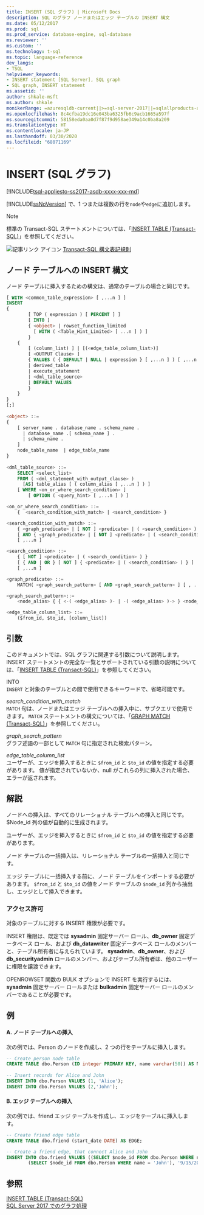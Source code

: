 ```yaml
---
title: INSERT (SQL グラフ) | Microsoft Docs
description: SQL のグラフ ノードまたはエッジ テーブルの INSERT 構文
ms.date: 05/12/2017
ms.prod: sql
ms.prod_service: database-engine, sql-database
ms.reviewer: ''
ms.custom: ''
ms.technology: t-sql
ms.topic: language-reference
dev_langs:
- TSQL
helpviewer_keywords:
- INSERT statement [SQL Server], SQL graph
- SQL graph, INSERT statement
ms.assetid: ''
author: shkale-msft
ms.author: shkale
monikerRange: =azuresqldb-current||>=sql-server-2017||=sqlallproducts-allversions||>=sql-server-linux-2017||=azuresqldb-mi-current
ms.openlocfilehash: 8c4cfba19dc16e043ba6325fb6c9acb1665a597f
ms.sourcegitcommit: 58158eda0aa0d7f87f9d958ae349a14c0ba8a209
ms.translationtype: HT
ms.contentlocale: ja-JP
ms.lasthandoff: 03/30/2020
ms.locfileid: "68071169"
---
```

# <a name="insert-sql-graph"></a>INSERT (SQL グラフ)
[!INCLUDE[tsql-appliesto-ss2017-asdb-xxxx-xxx-md](../../includes/tsql-appliesto-ss2017-asdb-xxxx-xxx-md.md)]

[!INCLUDE[ssNoVersion](../../includes/ssnoversion-md.md)] で、1 つまたは複数の行を`node`や`edge`に追加します。 

> [!NOTE]   
>  標準の Transact-SQL ステートメントについては、「[INSERT TABLE (Transact-SQL)](../../t-sql/statements/insert-transact-sql.md)」を参照してください。
  
![記事リンク アイコン](../../database-engine/configure-windows/media/topic-link.gif "記事リンク アイコン") [Transact-SQL 構文表記規則](../../t-sql/language-elements/transact-sql-syntax-conventions-transact-sql.md)  
  
## <a name="insert-into-node-table-syntax"></a>ノード テーブルへの INSERT 構文 
ノード テーブルに挿入するための構文は、通常のテーブルの場合と同じです。 

```sql
[ WITH <common_table_expression> [ ,...n ] ]  
INSERT   
{  
        [ TOP ( expression ) [ PERCENT ] ]   
        [ INTO ]   
        { <object> | rowset_function_limited   
          [ WITH ( <Table_Hint_Limited> [ ...n ] ) ]  
        }  
    {  
        [ (column_list) ] | [(<edge_table_column_list>)]  
        [ <OUTPUT Clause> ]  
        { VALUES ( { DEFAULT | NULL | expression } [ ,...n ] ) [ ,...n     ]   
        | derived_table   
        | execute_statement  
        | <dml_table_source>  
        | DEFAULT VALUES   
        }  
    }  
}  
[;]  
  
<object> ::=  
{   
    [ server_name . database_name . schema_name .   
      | database_name .[ schema_name ] .   
      | schema_name .   
    ]  
    node_table_name  | edge_table_name
}  
  
<dml_table_source> ::=  
    SELECT <select_list>  
    FROM ( <dml_statement_with_output_clause> )   
      [AS] table_alias [ ( column_alias [ ,...n ] ) ]  
    [ WHERE <on_or_where_search_condition> ]  
        [ OPTION ( <query_hint> [ ,...n ] ) ]  

<on_or_where_search_condition> ::=
    {  <search_condition_with_match> | <search_condition> }

<search_condition_with_match> ::=
    { <graph_predicate> | [ NOT ] <predicate> | ( <search_condition> ) }
    [ AND { <graph_predicate> | [ NOT ] <predicate> | ( <search_condition> ) } ]
    [ ,...n ]

<search_condition> ::=
    { [ NOT ] <predicate> | ( <search_condition> ) }
    [ { AND | OR } [ NOT ] { <predicate> | ( <search_condition> ) } ]
    [ ,...n ]

<graph_predicate> ::=
    MATCH( <graph_search_pattern> [ AND <graph_search_pattern> ] [ , ...n] )

<graph_search_pattern>::=
    <node_alias> { { <-( <edge_alias> )- | -( <edge_alias> )-> } <node_alias> }

<edge_table_column_list> ::=
    ($from_id, $to_id, [column_list])

```  
  
 
## <a name="arguments"></a>引数  
このドキュメントでは、SQL グラフに関連する引数について説明します。 INSERT ステートメントの完全な一覧とサポートされている引数の説明については、「[INSERT TABLE (Transact-SQL)](../../t-sql/statements/insert-transact-sql.md)」を参照してください。

INTO  
`INSERT` と対象のテーブルとの間で使用できるキーワードで、省略可能です。  
  
*search_condition_with_match*   
`MATCH` 句は、ノードまたはエッジ テーブルへの挿入中に、サブクエリで使用できます。 `MATCH` ステートメントの構文については、「[GRAPH MATCH (Transact-SQL)](../../t-sql/queries/match-sql-graph.md)」を参照してください。

*graph_search_pattern*   
グラフ述語の一部として `MATCH` 句に指定された検索パターン。

*edge_table_column_list*   
ユーザーが、エッジを挿入するときに `$from_id` と `$to_id` の値を指定する必要があります。 値が指定されていないか、null がこれらの列に挿入された場合、エラーが返されます。 
  

## <a name="remarks"></a>解説  
ノードへの挿入は、すべてのリレーショナル テーブルへの挿入と同じです。 $Node_id 列の値が自動的に生成されます。

ユーザーが、エッジを挿入するときに `$from_id` と `$to_id` の値を指定する必要があります。   

ノード テーブルの一括挿入は、リレーショナル テーブルの一括挿入と同じです。

エッジ テーブルに一括挿入する前に、ノード テーブルをインポートする必要があります。 `$from_id` と `$to_id` の値をノード テーブルの `$node_id` 列から抽出し、エッジとして挿入できます。 

  
### <a name="permissions"></a>アクセス許可  
対象のテーブルに対する INSERT 権限が必要です。  
  
INSERT 権限は、既定では **sysadmin** 固定サーバー ロール、**db_owner** 固定データベース ロール、および **db_datawriter** 固定データベース ロールのメンバーと、テーブル所有者に与えられています。 **sysadmin**、**db_owner**、および **db_securityadmin** ロールのメンバー、およびテーブル所有者は、他のユーザーに権限を譲渡できます。  
  
OPENROWSET 関数の BULK オプションで INSERT を実行するには、**sysadmin** 固定サーバー ロールまたは **bulkadmin** 固定サーバー ロールのメンバーであることが必要です。  
  

## <a name="examples"></a>例  
  
#### <a name="a--insert-into-node-table"></a>A.  ノード テーブルへの挿入  
次の例では、Person のノードを作成し、2 つの行をテーブルに挿入します。

```sql
-- Create person node table
CREATE TABLE dbo.Person (ID integer PRIMARY KEY, name varchar(50)) AS NODE;
 
-- Insert records for Alice and John
INSERT INTO dbo.Person VALUES (1, 'Alice');
INSERT INTO dbo.Person VALUES (2,'John');
```
  
#### <a name="b--insert-into-edge-table"></a>B.  エッジ テーブルへの挿入  
次の例では、friend エッジ テーブルを作成し、エッジをテーブルに挿入します。

```sql
-- Create friend edge table
CREATE TABLE dbo.friend (start_date DATE) AS EDGE;

-- Create a friend edge, that connect Alice and John
INSERT INTO dbo.friend VALUES ((SELECT $node_id FROM dbo.Person WHERE name = 'Alice'),
        (SELECT $node_id FROM dbo.Person WHERE name = 'John'), '9/15/2011');
```

  
## <a name="see-also"></a>参照  
[INSERT TABLE &#40;Transact-SQL&#41;](../../t-sql/statements/insert-transact-sql.md)   
[SQL Server 2017 でのグラフ処理](../../relational-databases/graphs/sql-graph-overview.md)  


